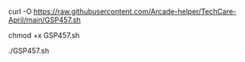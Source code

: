 curl -O https://raw.githubusercontent.com/Arcade-helper/TechCare-April/main/GSP457.sh

chmod +x GSP457.sh

./GSP457.sh
